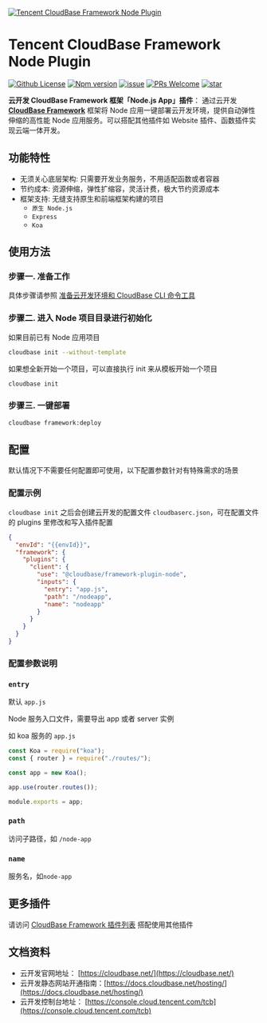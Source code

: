<a href="https://github.com/TencentCloudBase/cloudbase-framework/tree/master/packages/framework-plugin-node">![Tencent CloudBase Framework Node Plugin](https://tva1.sinaimg.cn/large/007S8ZIlgy1gfgd8pz72zj318g0p0npd.jpg)</a>

# Tencent CloudBase Framework Node Plugin

[![Github License](https://img.shields.io/github/license/TencentCloudBase/cloudbase-framework)](LICENSE)
[![Npm version](https://img.shields.io/npm/v/@cloudbase/framework-plugin-node)](https://www.npmjs.com/package/@cloudbase/framework-plugin-node)
[![issue](https://img.shields.io/github/issues/TencentCloudBase/cloudbase-framework)](https://github.com/TencentCloudBase/cloudbase-framework/issues)
[![PRs Welcome](https://img.shields.io/badge/PRs-welcome-brightgreen.svg)](https://github.com/TencentCloudBase/cloudbase-framework/pulls)
[![star](https://img.shields.io/github/stars/TencentCloudBase/cloudbase-framework?style=social)](https://github.com/TencentCloudBase/cloudbase-framework)

**云开发 CloudBase Framework 框架「Node.js App」插件**： 通过云开发 **[CloudBase Framework](https://github.com/TencentCloudBase/cloudbase-framework)** 框架将 Node 应用一键部署云开发环境，提供自动弹性伸缩的高性能 Node 应用服务。可以搭配其他插件如 Website 插件、函数插件实现云端一体开发。

## 功能特性

- 无须关心底层架构: 只需要开发业务服务，不用适配函数或者容器
- 节约成本: 资源伸缩，弹性扩缩容，灵活计费，极大节约资源成本
- 框架支持: 无缝支持原生和前端框架构建的项目
  - `原生 Node.js`
  - `Express`
  - `Koa`

## 使用方法

### 步骤一. 准备工作

具体步骤请参照 [准备云开发环境和 CloudBase CLI 命令工具](../../CLI_GUIDE.md)

### 步骤二. 进入 Node 项目目录进行初始化

如果目前已有 Node 应用项目

```bash
cloudbase init --without-template
```

如果想全新开始一个项目，可以直接执行 init 来从模板开始一个项目

```bash
cloudbase init
```

### 步骤三. 一键部署

```bash
cloudbase framework:deploy
```

## 配置

默认情况下不需要任何配置即可使用，以下配置参数针对有特殊需求的场景

### 配置示例

`cloudbase init` 之后会创建云开发的配置文件 `cloudbaserc.json`，可在配置文件的 plugins 里修改和写入插件配置

```json
{
  "envId": "{{envId}}",
  "framework": {
    "plugins": {
      "client": {
        "use": "@cloudbase/framework-plugin-node",
        "inputs": {
          "entry": "app.js",
          "path": "/nodeapp",
          "name": "nodeapp"
        }
      }
    }
  }
}
```

### 配置参数说明

### `entry`

默认 `app.js`

Node 服务入口文件，需要导出 app 或者 server 实例

如 koa 服务的 `app.js`

```javascript
const Koa = require("koa");
const { router } = require("./routes/");

const app = new Koa();

app.use(router.routes());

module.exports = app;
```

### `path`

访问子路径，如 `/node-app`

### `name`

服务名，如`node-app`

## 更多插件

请访问 [CloudBase Framework 插件列表](https://github.com/TencentCloudBase/cloudbase-framework#%E7%9B%AE%E5%89%8D%E6%94%AF%E6%8C%81%E7%9A%84%E6%8F%92%E4%BB%B6%E5%88%97%E8%A1%A8) 搭配使用其他插件

## 文档资料

- 云开发官网地址： [https://cloudbase.net/](https://cloudbase.net/)
- 云开发静态网站开通指南：[https://docs.cloudbase.net/hosting/](https://docs.cloudbase.net/hosting/)
- 云开发控制台地址： [https://console.cloud.tencent.com/tcb](https://console.cloud.tencent.com/tcb)
